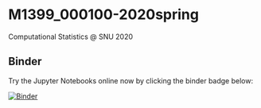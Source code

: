# M1399_000100-2020spring
Computational Statistics @ SNU 2020

## Binder 

Try the Jupyter Notebooks online now by clicking the binder badge below:

[![Binder](https://mybinder.org/badge_logo.svg)](https://mybinder.org/v2/gh/won-j/M1399_000100-2020spring/master)

